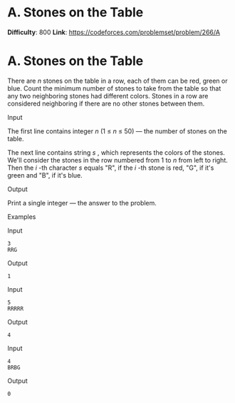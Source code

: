 # A. Stones on the Table 
**Difficulty**: 800 
**Link**: https://codeforces.com/problemset/problem/266/A

# A. Stones on the Table
There are _n_ stones on the table in a row, each of them can be red, green or
blue. Count the minimum number of stones to take from the table so that any
two neighboring stones had different colors. Stones in a row are considered
neighboring if there are no other stones between them.

Input

The first line contains integer _n_ (1 ≤  _n_ ≤ 50) — the number of stones on
the table.

The next line contains string _s_ , which represents the colors of the stones.
We'll consider the stones in the row numbered from 1 to _n_ from left to
right. Then the _i_ -th character _s_ equals "R", if the _i_ -th stone is red,
"G", if it's green and "B", if it's blue.

Output

Print a single integer — the answer to the problem.

Examples

Input

    
    
    3  
    RRG  
    

Output

    
    
    1  
    

Input

    
    
    5  
    RRRRR  
    

Output

    
    
    4  
    

Input

    
    
    4  
    BRBG  
    

Output

    
    
    0  
    

